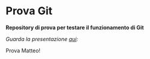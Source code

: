 Prova Git
===
**Repository di prova per testare il funzionamento di Git**

*Guarda la presentazione [qui](https://goo.gl/ikGsKM):*

Prova Matteo!